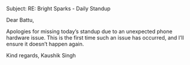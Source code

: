 Subject: RE: Bright Sparks - Daily Standup

Dear Battu,

Apologies for missing today’s standup due to an unexpected phone hardware issue. This is the first time such an issue has occurred, and I’ll ensure it doesn’t happen again.

Kind regards,
Kaushik Singh

